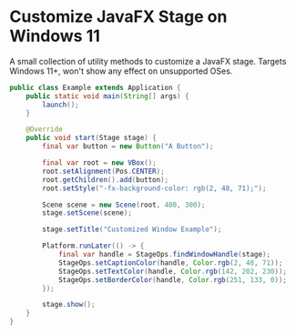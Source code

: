 # Customize JavaFX Stage on Windows 11

A small collection of utility methods to customize a JavaFX stage. Targets Windows 11+, won't show any effect on unsupported OSes.

```java
public class Example extends Application {
    public static void main(String[] args) {
        launch();
    }

    @Override
    public void start(Stage stage) {
        final var button = new Button("A Button");

        final var root = new VBox();
        root.setAlignment(Pos.CENTER);
        root.getChildren().add(button);
        root.setStyle("-fx-background-color: rgb(2, 48, 71);");

        Scene scene = new Scene(root, 400, 300);
        stage.setScene(scene);

        stage.setTitle("Customized Window Example");

        Platform.runLater(() -> {
            final var handle = StageOps.findWindowHandle(stage);
            StageOps.setCaptionColor(handle, Color.rgb(2, 48, 71));
            StageOps.setTextColor(handle, Color.rgb(142, 202, 230));
            StageOps.setBorderColor(handle, Color.rgb(251, 133, 0));
        });

        stage.show();
    }
}
```
